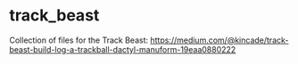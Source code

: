 # track_beast
Collection of files for the Track Beast: https://medium.com/@kincade/track-beast-build-log-a-trackball-dactyl-manuform-19eaa0880222
